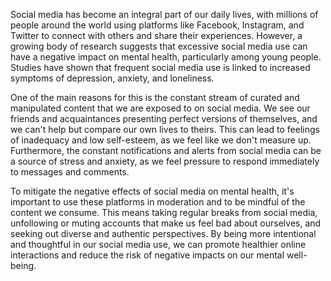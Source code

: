 Social media has become an integral part of our daily lives, with millions of people around the world using platforms like Facebook, Instagram, and Twitter to connect with others and share their experiences. However, a growing body of research suggests that excessive social media use can have a negative impact on mental health, particularly among young people. Studies have shown that frequent social media use is linked to increased symptoms of depression, anxiety, and loneliness.

One of the main reasons for this is the constant stream of curated and manipulated content that we are exposed to on social media. We see our friends and acquaintances presenting perfect versions of themselves, and we can't help but compare our own lives to theirs. This can lead to feelings of inadequacy and low self-esteem, as we feel like we don't measure up. Furthermore, the constant notifications and alerts from social media can be a source of stress and anxiety, as we feel pressure to respond immediately to messages and comments.

To mitigate the negative effects of social media on mental health, it's important to use these platforms in moderation and to be mindful of the content we consume. This means taking regular breaks from social media, unfollowing or muting accounts that make us feel bad about ourselves, and seeking out diverse and authentic perspectives. By being more intentional and thoughtful in our social media use, we can promote healthier online interactions and reduce the risk of negative impacts on our mental well-being.